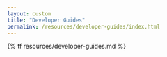 ```yaml
---
layout: custom
title: "Developer Guides"
permalink: /resources/developer-guides/index.html
---
```

{% tf resources/developer-guides.md %}